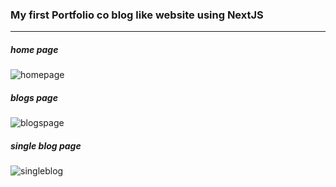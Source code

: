 ### My first Portfolio co blog like website using NextJS

---

##### home page

![homepage](https://github.com/dumbcache/sample-blogsite-nextjs/assets/50919263/a938bbc5-1ab7-485e-aa48-2aa6284142b8)

##### blogs page

![blogspage](https://github.com/dumbcache/sample-blogsite-nextjs/assets/50919263/d769d5d9-e83b-4dc1-aef4-45aaece1aa58)

##### single blog page

![singleblog](https://github.com/dumbcache/sample-blogsite-nextjs/assets/50919263/485fea15-4b13-4804-a8ae-2062709dad6c)
